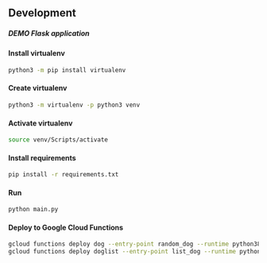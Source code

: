 ## Development

##### DEMO Flask application

#### Install virtualenv
```bash
python3 -m pip install virtualenv
```

#### Create virtualenv
```bash
python3 -m virtualenv -p python3 venv
```

#### Activate virtualenv
```bash
source venv/Scripts/activate
```

#### Install requirements
```bash
pip install -r requirements.txt
```

#### Run
```bash
python main.py
```
#### Deploy to Google Cloud Functions
```bash
gcloud functions deploy dog --entry-point random_dog --runtime python38 --trigger-http --allow-unauthenticated
gcloud functions deploy doglist --entry-point list_dog --runtime python38 --trigger-http --allow-unauthenticated
```